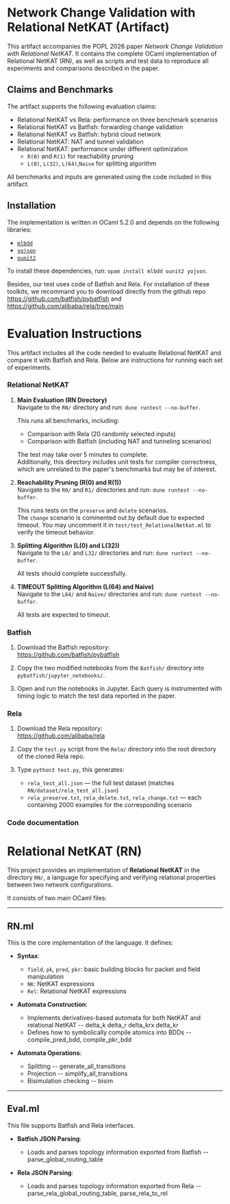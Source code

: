 # Network Change Validation with Relational NetKAT (Artifact)

This artifact accompanies the POPL 2026 paper *Network Change Validation with Relational NetKAT*. 
It contains the complete OCaml implementation of Relational NetKAT (RN), as well as scripts and test data 
to reproduce all experiments and comparisons described in the paper.

## Claims and Benchmarks

The artifact supports the following evaluation claims:

- Relational NetKAT vs Rela: performance on three benchmark scenarios
- Relational NetKAT vs Batfish: forwarding change validation
- Relational NetKAT vs Batfish: hybrid cloud network
- Relational NetKAT: NAT and tunnel validation
- Relational NetKAT: performance under different optimization
  - `R(0)` and `R(1)` for reachability pruning
  - `L(0)`, `L(32)`, `L(64)`,`Naive` for splitting algorithm

All benchmarks and inputs are generated using the code included in this artifact.

## Installation

The implementation is written in OCaml 5.2.0 and depends on the following libraries:

- [`mlbdd`](https://opam.ocaml.org/packages/mlbdd/)
- [`yojson`](https://opam.ocaml.org/packages/yojson/)
- [`ounit2`](https://opam.ocaml.org/packages/ounit2/)

To install these dependencies, run: `opam install mlbdd ounit2 yojson`.

Besides, our test uses code of Batfish and Rela. For installation of these toolkits, we recommand you to download
directly from the github repo https://github.com/batfish/pybatfish and https://github.com/alibaba/rela/tree/main

# Evaluation Instructions

This artifact includes all the code needed to evaluate Relational NetKAT and compare it with Batfish and Rela. 
Below are instructions for running each set of experiments.

### Relational NetKAT

1. **Main Evaluation (RN Directory)**  
   Navigate to the `RN/` directory and run: `dune runtest --no-buffer`.
   
	This runs all benchmarks, including:
	- Comparison with Rela (20 randomly selected inputs)
	- Comparison with Batfish (including NAT and tunneling scenarios)

	The test may take over 5 minutes to complete.  
	Additionally, this directory includes unit tests for compiler correctness, which are unrelated to the paper's benchmarks but may be of interest. 
 
2. **Reachability Pruning (R(0) and R(1))**  
	Navigate to the `R0/` and `R1/` directories and run: `dune runtest --no-buffer`. 

	This runs tests on the `preserve` and `delete` scenarios.  
	The `change` scenario is commented out by default due to expected timeout. You may uncomment it in `test/test_RelationalNetkat.ml` to verify the timeout behavior.

3. **Splitting Algorithm (L(0) and L(32))**  
	Navigate to the `L0/` and `L32/` directories and run: `dune runtest --no-buffer`. 
	
	All tests should complete successfully.

4. **TIMEOUT Splitting Algorithm (L(64) and Naive)**  
	Navigate to the `L64/` and `Naive/` directories and run: `dune runtest --no-buffer`. 

	All tests are expected to timeout.


### Batfish

1. Download the Batfish repository:  
https://github.com/batfish/pybatfish

2. Copy the two modified notebooks from the `Batfish/` directory into `pybatfish/jupyter_notebooks/`.

3. Open and run the notebooks in Jupyter. Each query is instrumented with timing logic to match the test data reported in the paper.

### Rela

1. Download the Rela repository:  
https://github.com/alibaba/rela

2. Copy the `test.py` script from the `Rela/` directory into the root directory of the cloned Rela repo.

3. Type `python3 test.py`, this generates:
	- `rela_test_all.json` — the full test dataset (matches `RN/dataset/rela_test_all.json`)
	- `rela_preserve.txt`, `rela_delete.txt`, `rela_change.txt` — each containing 2000 examples for the corresponding scenario
	
	
### Code documentation

# Relational NetKAT (RN)

This project provides an implementation of **Relational NetKAT** in the directory `RN/`,  a language for specifying and verifying relational properties between two network configurations.

It consists of two main OCaml files:

---

## RN.ml

This is the core implementation of the language. It defines:

- **Syntax**:
  - `field`, `pk`, `pred`, `pkr`: basic building blocks for packet and field manipulation
  - `NK`: NetKAT expressions
  - `Rel`: Relational NetKAT expressions

- **Automata Construction**:
  - Implements derivatives-based automata for both NetKAT and relational NetKAT -- delta_k delta_r delta_krx delta_kr
  - Defines how to symbolically compile atomics into BDDs  -- compile_pred_bdd, compile_pkr_bdd

- **Automata Operations**:
  - Splitting -- generate_all_transitions
  - Projection -- simplify_all_transitions
  - Bisimulation checking -- bisim

---

## Eval.ml

This file supports Batfish and Rela interfaces.

- **Batfish JSON Parsing**:
  - Loads and parses topology information exported from Batfish -- parse_global_routing_table 

- **Rela JSON Parsing**:
  - Loads and parses topology information exported from Rela -- parse_rela_global_routing_table, parse_rela_to_rel

	